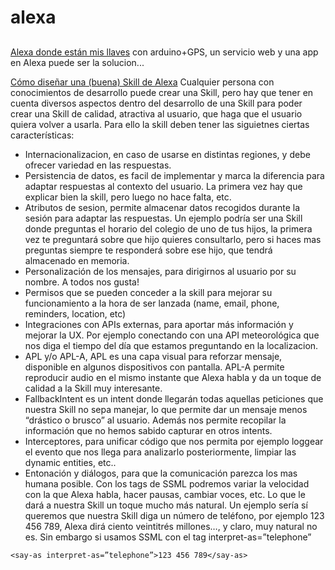 # alexa

## 

[Alexa donde están mis llaves](https://twitter.com/vivirenremoto/status/1313772722539896834?s=12) con arduino+GPS, un servicio web y una app en Alexa puede ser la solucion...

[Cómo diseñar una (buena) Skill de Alexa](https://planetachatbot.com/como-disenar-skill-de-alexa-f5ef3cb2162c) Cualquier persona con conocimientos de desarrollo puede crear una Skill, pero hay que tener en cuenta diversos aspectos dentro del desarrollo de una Skill para poder crear una Skill de calidad, atractiva al usuario, que haga que el usuario quiera volver a usarla. Para ello la skill deben tener las siguietnes ciertas características:
* Internacionalizacion, en caso de usarse en distintas regiones, y debe ofrecer variedad en las respuestas.
* Persistencia de datos, es facil de implementar y marca la diferencia para adaptar respuestas al contexto del usuario. La primera vez hay que explicar bien la skill, pero luego no hace falta, etc.
* Atributos de sesion, permite almacenar datos recogidos durante la sesión para adaptar las respuestas. Un ejemplo podría ser una Skill donde preguntas el horario del colegio de uno de tus hijos, la primera vez te preguntará sobre que hijo quieres consultarlo, pero si haces mas preguntas siempre te responderá sobre ese hijo, que tendrá almacenado en memoria.
* Personalización de los mensajes, para dirigirnos al usuario por su nombre. A todos nos gusta!
* Permisos que se pueden conceder a la skill para mejorar su funcionamiento a la hora de ser lanzada (name, email, phone, reminders, location, etc)
* Integraciones con APIs externas, para aportar más información y mejorar la UX. Por ejemplo conectando con una API meteorológica que nos diga el tiempo del día que estamos preguntando en la localizacion.
* APL y/o APL-A, APL es una capa visual para reforzar mensaje, disponible en algunos dispositivos con pantalla. APL-A permite reproducir audio en el mismo instante que Alexa habla y da un toque de calidad a la Skill muy interesante.
* FallbackIntent es un intent donde llegarán todas aquellas peticiones que nuestra Skill no sepa manejar, lo que permite dar un mensaje menos “drástico o brusco” al usuario. Además nos permite recopilar la información que no hemos sabido capturar en otros intents.
* Interceptores, para unificar código que nos permita por ejemplo loggear el evento que nos llega para analizarlo posteriormente, limpiar las dynamic entities, etc..
* Entonación y diálogos, para que la comunicación parezca los mas humana posible. Con los tags de SSML podremos variar la velocidad con la que Alexa habla, hacer pausas, cambiar voces, etc. Lo que le dará a nuestra Skill un toque mucho más natural. Un ejemplo sería sí queremos que nuestra Skill diga un número de teléfono, por ejemplo 123 456 789, Alexa dirá ciento veintitrés millones…, y claro, muy natural no es. Sin embargo si usamos SSML con el tag interpret-as=”telephone”
```
<say-as interpret-as=”telephone”>123 456 789</say-as>
```
